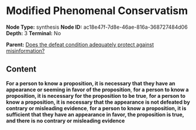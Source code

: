 # Modified Phenomenal Conservatism

**Node Type:** synthesis
**Node ID:** ac18e47f-7d8e-46ae-816a-368727484d06
**Depth:** 3
**Terminal:** No

**Parent:** [Does the defeat condition adequately protect against misinformation?](does-the-defeat-condition-adequately-protect-against-misinformation.md)

## Content

**For a person to know a proposition, it is necessary that they have an appearance or seeming in favor of the proposition**, **for a person to know a proposition, it is necessary for the proposition to be true**, **for a person to know a proposition, it is necessary that the appearance is not defeated by contrary or misleading evidence**, **for a person to know a proposition, it is sufficient that they have an appearance in favor, the proposition is true, and there is no contrary or misleading evidence**
